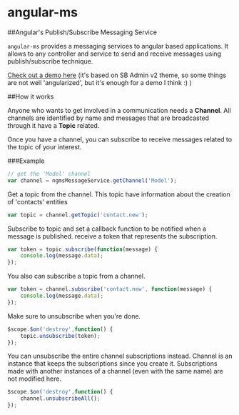 # angular-ms

##Angular's Publish/Subscribe Messaging Service

`angular-ms` provides a messaging services to angular based applications. It allows to any controller and service to send and receive messages using publish/subscribe technique. 

[Check out a demo here](http://ejmarino.github.io/angular-ms/demo/) (it's based on SB Admin v2 theme, so some things are not well 'angularized', but it's enough for a demo I think :) )

##How it works

Anyone who wants to get involved in a communication needs a **Channel**. All channels are identified by name and messages that are broadcasted through it have a **Topic** related. 

Once you have a channel, you can subscribe to receive messages related to the topic of your interest.

###Example
```js
// get the 'Model' channel
var channel = ngmsMessageService.getChannel('Model');
```
Get a topic from the channel. This topic have information about the creation of 'contacts' entities

```js
var topic = channel.getTopic('contact.new');
```

Subscribe to topic and set a callback function to be notified when a message is published.
receive a token that represents the subscription.

```js
var token = topic.subscribe(function(message) {
    console.log(message.data);
});
```

You also can subscribe a topic from a channel.

```js
var token = channel.subscribe('contact.new', function(message) {
    console.log(message.data);
});
```

Make sure to unsubscribe when you're done.
```js
$scope.$on('destroy',function() {
    topic.unsubscribe(token);
});
```
You can unsubscribe the entire channel subscriptions instead.
Channel is an instance that keeps the subscriptions since you create it.
Subscriptions made with another instances of a channel (even with the same name) are not modified here.

```js
$scope.$on('destroy',function() {
    channel.unsubscribeAll();
});
```
